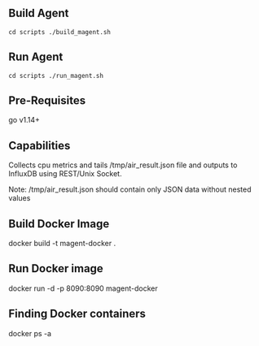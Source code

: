## Build Agent
`
cd scripts
./build_magent.sh
`

## Run Agent
`
cd scripts
./run_magent.sh
`

## Pre-Requisites
go v1.14+

## Capabilities
Collects cpu metrics and tails /tmp/air_result.json file and outputs to InfluxDB using REST/Unix Socket.

Note: /tmp/air_result.json should contain only JSON data without nested values

## Build Docker Image
docker build -t magent-docker . 

## Run Docker image 
docker run -d -p 8090:8090 magent-docker

## Finding Docker containers
docker ps -a
